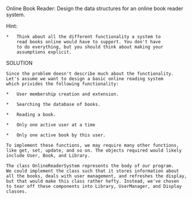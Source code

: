 Online Book Reader: Design the data structures for an online book 
reader system.

Hint:
    
    *   Think about all the different functionality a system to
        read books online would have to support. You don't have
        to do everything, but you should think about making your
        assumptions explicit.

SOLUTION

    Since the problem doesn't describe much about the functionality.
    Let's assume we want to design a basic online reading system
    which privides the following functionality:

    *   User membership creation and extension.

    *   Searching the database of books.

    *   Reading a book.

    *   Only one active user at a time

    *   Only one active book by this user.

    To implement these functions, we may require many other functions,
    like get, set, update, and so on. The objects required would likely
    include User, Book, and Library.

    The class OnlineReaderSystem represents the body of our program.
    We could implement the class such that it stores information about
    all the books, deals with user management, and refreshes the display,
    but that would make this class rather hefty. Instead, we've chosen
    to tear off these components into Library, UserManager, and Display
    classes.


